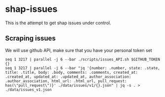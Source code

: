 # shap-issues
This is the attempt to get shap issues under control.

## Scraping issues

We will use github API, make sure that you have your personal token set

```shell
seq 1 3217 | parallel -j 6 --bar ./scripts/issues_API.sh $GITHUB_TOKEN {}
seq 1 3217 | parallel -j 6 --bar "jq '{number: .number, state: .state, title: .title, body: .body, comments: .comments, created_at: .created_at, updated_at: .updated_at, author_association: .author_association, html_url: .html_url, pull_request: has(\"pull_request\")}' ./data/issues/v1/{}.json" | jq -s . > ./data/issues_v1.json  
```

